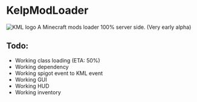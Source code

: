 # KelpModLoader
![KML logo](https://github.com/tbvns25565/KelpModLoader/assets/69420062/a1161e00-b453-4394-8b54-d30fd47dd0e0)
A Minecraft mods loader 100% server side. (Very early alpha)

## Todo:
- Working class loading (ETA: 50%)
- Working dependency
- Working spigot event to KML event
- Working GUI
- Working HUD
- Working inventory
